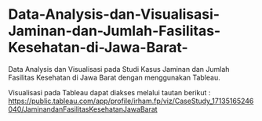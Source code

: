 # Data-Analysis-dan-Visualisasi-Jaminan-dan-Jumlah-Fasilitas-Kesehatan-di-Jawa-Barat-
Data Analysis dan Visualisasi pada Studi Kasus Jaminan dan Jumlah Fasilitas Kesehatan di Jawa Barat dengan menggunakan Tableau.

Visualisasi pada Tableau dapat diakses melalui tautan berikut : https://public.tableau.com/app/profile/irham.fp/viz/CaseStudy_17135165246040/JaminandanFasilitasKesehatanJawaBarat 

